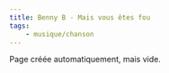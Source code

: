 ```yaml
---
title: Benny B - Mais vous êtes fou
tags:
    - musique/chanson
---
```


Page créée automatiquement, mais vide.
